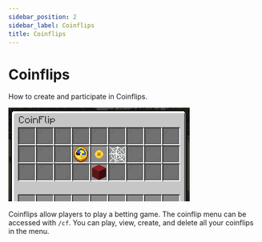 ```yaml
---
sidebar_position: 2
sidebar_label: Coinflips
title: Coinflips
---
```


# Coinflips
How to create and participate in Coinflips.

![Coinflips](./img/coinflips.png)

Coinflips allow players to play a betting game. The coinflip menu can be accessed with `/cf`. You can play, view, create, and delete all your coinflips in the menu.